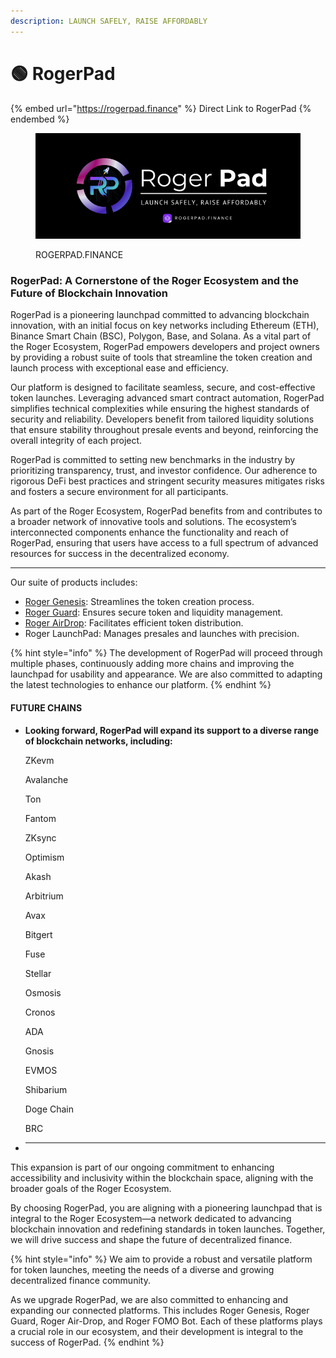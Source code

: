 ```yaml
---
description: LAUNCH SAFELY, RAISE AFFORDABLY
---
```


# 🟢 RogerPad

{% embed url="https://rogerpad.finance" %}
Direct Link to RogerPad
{% endembed %}

<figure><img src="../../../../.gitbook/assets/4 (1).png" alt=""><figcaption><p>ROGERPAD.FINANCE</p></figcaption></figure>

### RogerPad: A Cornerstone of the Roger Ecosystem and the Future of Blockchain Innovation

&#x20;RogerPad is a pioneering launchpad committed to advancing blockchain innovation, with an initial focus on key networks including Ethereum (ETH), Binance Smart Chain (BSC), Polygon, Base, and Solana. As a vital part of the Roger Ecosystem, RogerPad empowers developers and project owners by providing a robust suite of tools that streamline the token creation and launch process with exceptional ease and efficiency.

Our platform is designed to facilitate seamless, secure, and cost-effective token launches. Leveraging advanced smart contract automation, RogerPad simplifies technical complexities while ensuring the highest standards of security and reliability. Developers benefit from tailored liquidity solutions that ensure stability throughout presale events and beyond, reinforcing the overall integrity of each project.

RogerPad is committed to setting new benchmarks in the industry by prioritizing transparency, trust, and investor confidence. Our adherence to rigorous DeFi best practices and stringent security measures mitigates risks and fosters a secure environment for all participants.

&#x20;As part of the Roger Ecosystem, RogerPad benefits from and contributes to a broader network of innovative tools and solutions. The ecosystem’s interconnected components enhance the functionality and reach of RogerPad, ensuring that users have access to a full spectrum of advanced resources for success in the decentralized economy.

***

Our suite of products includes:

* [Roger Genesis](roger-genesis.md): Streamlines the token creation process.
* [Roger Guard](rogerguard.md): Ensures secure token and liquidity management.
* [Roger AirDrop](roger-air-drop.md): Facilitates efficient token distribution.
* Roger LaunchPad: Manages presales and launches with precision.

{% hint style="info" %}
The development of RogerPad will proceed through multiple phases, continuously adding more chains and improving the launchpad for usability and appearance. We are also committed to adapting the latest technologies to enhance our platform.
{% endhint %}

#### FUTURE CHAINS

-   **Looking forward, RogerPad will expand its support to a diverse range of blockchain networks, including:**

    ZKevm

    Avalanche

    Ton

    Fantom

    ZKsync

    Optimism

    Akash

    Arbitrium

    Avax

    Bitgert

    Fuse

    Stellar

    Osmosis

    Cronos

    ADA

    Gnosis

    EVMOS

    Shibarium

    Doge Chain

    BRC
- ***

This expansion is part of our ongoing commitment to enhancing accessibility and inclusivity within the blockchain space, aligning with the broader goals of the Roger Ecosystem.

By choosing RogerPad, you are aligning with a pioneering launchpad that is integral to the Roger Ecosystem—a network dedicated to advancing blockchain innovation and redefining standards in token launches. Together, we will drive success and shape the future of decentralized finance.

{% hint style="info" %}
We aim to provide a robust and versatile platform for token launches, meeting the needs of a diverse and growing decentralized finance community.

&#x20;

As we upgrade RogerPad, we are also committed to enhancing and expanding our connected platforms. This includes Roger Genesis, Roger Guard, Roger Air-Drop, and Roger FOMO Bot. Each of these platforms plays a crucial role in our ecosystem, and their development is integral to the success of RogerPad.
{% endhint %}



